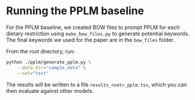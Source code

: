 # Running the PPLM baseline

For the PPLM baseline, we created BOW files to prompt PPLM for each dietary restriction using `make_bow_files.py` to generate potential keywords. The final keywords we used for the paper are in the `bow_files` folder.

From the root directory, run:
```bash
python ./pplm/generate_pplm.py \
    --data_dir="sample_data" \
    --set="test"
```

The results will be written to a file `results_<set>_pplm.tsv`, which you can then evaluate against other models.
